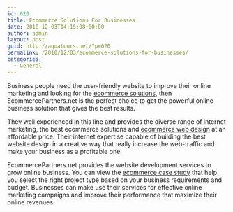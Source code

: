 ```yaml
---
id: 620
title: Ecommerce Solutions For Businesses
date: 2010-12-03T14:15:08+00:00
author: admin
layout: post
guid: http://aquatours.net/?p=620
permalink: /2010/12/03/ecommerce-solutions-for-businesses/
categories:
  - General
---
```

Business people need the user-friendly website to improve their online marketing and looking for the [ecommerce solutions](http://www.ecommercepartners.net/Services/Ecommerce-Solutions/), then EcommercePartners.net is the perfect choice to get the powerful online business solution that gives the best results.

They well experienced in this line and provides the diverse range of internet marketing, the best ecommerce solutions and [ecommerce web design](http://www.ecommercepartners.net/Services/Ecommerce-Solutions/Ecommerce-Website-Design.shtml) at an affordable price. Their internet expertise capable of building the best website design in a creative way that really increase the web-traffic and make your business as a profitable one.

EcommercePartners.net provides the website development services to grow online business. You can view the [ecommerce case study](http://www.jildorshoes.com/) that help you select the right project type based on your business requirements and budget. Businesses can make use their services for effective online marketing campaigns and improve their performance that maximize their online revenues.